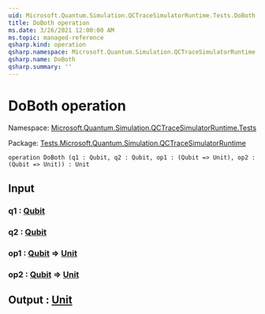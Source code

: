 ```yaml
---
uid: Microsoft.Quantum.Simulation.QCTraceSimulatorRuntime.Tests.DoBoth
title: DoBoth operation
ms.date: 3/26/2021 12:00:00 AM
ms.topic: managed-reference
qsharp.kind: operation
qsharp.namespace: Microsoft.Quantum.Simulation.QCTraceSimulatorRuntime.Tests
qsharp.name: DoBoth
qsharp.summary: ''
---
```


# DoBoth operation

Namespace: [Microsoft.Quantum.Simulation.QCTraceSimulatorRuntime.Tests](xref:Microsoft.Quantum.Simulation.QCTraceSimulatorRuntime.Tests)

Package: [Tests.Microsoft.Quantum.Simulation.QCTraceSimulatorRuntime](https://nuget.org/packages/Tests.Microsoft.Quantum.Simulation.QCTraceSimulatorRuntime)




```qsharp
operation DoBoth (q1 : Qubit, q2 : Qubit, op1 : (Qubit => Unit), op2 : (Qubit => Unit)) : Unit
```


## Input

### q1 : [Qubit](xref:microsoft.quantum.lang-ref.qubit)




### q2 : [Qubit](xref:microsoft.quantum.lang-ref.qubit)




### op1 : [Qubit](xref:microsoft.quantum.lang-ref.qubit) => [Unit](xref:microsoft.quantum.lang-ref.unit) 




### op2 : [Qubit](xref:microsoft.quantum.lang-ref.qubit) => [Unit](xref:microsoft.quantum.lang-ref.unit) 





## Output : [Unit](xref:microsoft.quantum.lang-ref.unit)

